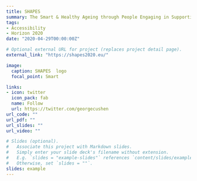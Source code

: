 ```yaml
---
title: SHAPES
summary: The Smart & Healthy Ageing through People Engaging in Supportive Systems (SHAPES) Innovation Action intends to build, pilot and deploy a large-scale, EU-standardised open platform.
tags:
- Accessibility
- Horizon 2020
date: "2020-04-29T00:00:00Z"

# Optional external URL for project (replaces project detail page).
external_link: "https://shapes2020.eu/"

image:
  caption: SHAPES  logo
  focal_point: Smart

links:
- icon: twitter
  icon_pack: fab
  name: Follow
  url: https://twitter.com/georgecushen
url_code: ""
url_pdf: ""
url_slides: ""
url_video: ""

# Slides (optional).
#   Associate this project with Markdown slides.
#   Simply enter your slide deck's filename without extension.
#   E.g. `slides = "example-slides"` references `content/slides/example-slides.md`.
#   Otherwise, set `slides = ""`.
slides: example
---
```

